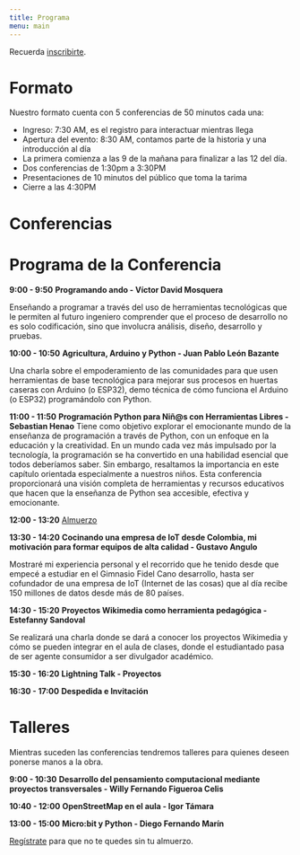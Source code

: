 ```yaml
---
title: Programa
menu: main
---
```


Recuerda [inscribirte](https://edupytickets.slec.net/).

# Formato
Nuestro formato cuenta con 5 conferencias de 50 minutos cada una:
 * Ingreso: 7:30 AM, es el registro para interactuar mientras llega
 * Apertura del evento: 8:30 AM, contamos parte de la historia y una introducción al día
 * La primera comienza a las 9 de la mañana para finalizar a las 12 del día.
 * Dos conferencias de 1:30pm a 3:30PM
 * Presentaciones de 10 minutos del público que toma la tarima
 * Cierre a las 4:30PM

# Conferencias
# Programa de la Conferencia

**9:00 - 9:50**
**Programando ando - Víctor David Mosquera**

Enseñando a programar a través del uso de herramientas tecnológicas que le permiten al futuro ingeniero comprender que el proceso de desarrollo no es solo codificación, sino que involucra análisis, diseño, desarrollo y pruebas.

**10:00 - 10:50**
**Agricultura, Arduino y Python - Juan Pablo León Bazante**

Una charla sobre el empoderamiento de las comunidades para que usen herramientas de base tecnológica para mejorar sus procesos en huertas caseras con Arduino (o ESP32), demo técnica de cómo funciona el Arduino (o ESP32) programándolo con Python.

**11:00 - 11:50**
**Programación Python para Niñ@s con Herramientas Libres - Sebastian Henao**
Tiene como objetivo explorar el emocionante mundo de la enseñanza de programación a través de Python, con un enfoque en la educación y la creatividad. En un mundo cada vez más impulsado por la tecnología, la programación se ha convertido en una habilidad esencial que todos deberíamos saber. Sin embargo, resaltamos la importancia en este capítulo orientada especialmente a nuestros niños. Esta conferencia proporcionará una visión completa de herramientas y recursos educativos que hacen que la enseñanza de Python sea accesible, efectiva y emocionante.

**12:00 - 13:20**
[Almuerzo](https://edupytickets.slec.net/)

**13:30 - 14:20**
**Cocinando una empresa de IoT desde Colombia, mi motivación para formar equipos de alta calidad - Gustavo Angulo**

Mostraré mi experiencia personal y el recorrido que he tenido desde que empecé a estudiar en el Gimnasio Fidel Cano desarrollo, hasta ser cofundador de una empresa de IoT (Internet de las cosas) que al día recibe 150 millones de datos desde más de 80 países.

**14:30 - 15:20**
**Proyectos Wikimedia como herramienta pedagógica - Estefanny Sandoval**

Se realizará una charla donde se dará a conocer los proyectos Wikimedia y cómo se pueden integrar en el aula de clases, donde el estudiantado pasa de ser agente consumidor a ser divulgador académico.

**15:30 - 16:20**
**Lightning Talk - Proyectos**

**16:30 - 17:00**
**Despedida e Invitación**

# Talleres

Mientras suceden las conferencias tendremos talleres para quienes deseen ponerse manos a la obra.

**9:00 - 10:30**
**Desarrollo del pensamiento computacional mediante proyectos transversales - Willy Fernando Figueroa Celis**

**10:40 - 12:00**
**OpenStreetMap en el aula - Igor Támara**

**13:00 - 15:00**
**Micro:bit y Python - Diego Fernando Marín**

[Regístrate](https://edupytickets.slec.net/) para que no te quedes sin tu almuerzo.

